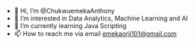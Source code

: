 - 👋 Hi, I’m @ChukwuemekaAnthony
- 👀 I’m interested in Data Analytics, Machine Learning and AI 
- 🌱 I’m currently learning Java Scripting
- 📫 How to reach me via email emekaorji101@gmail.com

<!---
ChukwuemekaAnthony/ChukwuemekaAnthony is a ✨ special ✨ repository because its `README.md` (this file) appears on your GitHub profile.
You can click the Preview link to take a look at your changes.
--->
